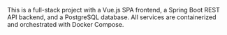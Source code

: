 <!-- Use this file to provide workspace-specific custom instructions to Copilot. For more details, visit https://code.visualstudio.com/docs/copilot/copilot-customization#_use-a-githubcopilotinstructionsmd-file -->

This is a full-stack project with a Vue.js SPA frontend, a Spring Boot REST API backend, and a PostgreSQL database. All services are containerized and orchestrated with Docker Compose.
